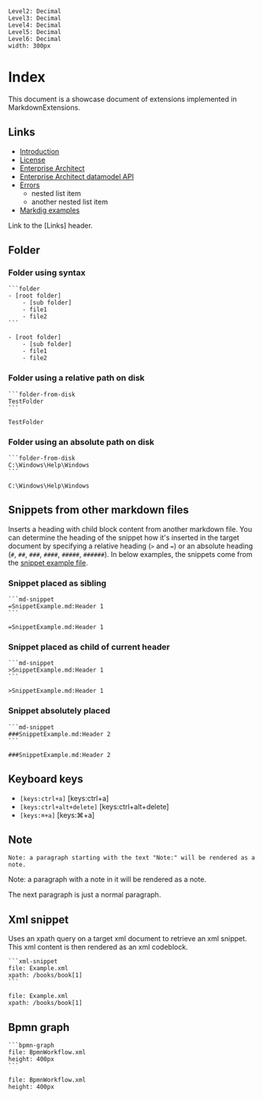 ﻿```toc
Level2: Decimal
Level3: Decimal
Level4: Decimal
Level5: Decimal
Level6: Decimal
width: 300px
```

# Index
This document is a showcase document of extensions implemented in MarkdownExtensions.

## Links
- [Introduction](Introduction.md)
- [License](License.md)
- [Enterprise Architect](EnterpriseArchitect.md)
- [Enterprise Architect datamodel API](EnterpriseArchitectDatamodelApi.md)
- [Errors](Errors.md)
	- nested list item
	- another nested list item
- [Markdig examples](MarkdigExamples.md)

Link to the [Links] header.

## Folder
### Folder using syntax
````
```folder
- [root folder]
	- [sub folder]
	- file1
	- file2
```
````
```folder
- [root folder]
	- [sub folder]
	- file1
	- file2
```
### Folder using a relative path on disk
````
```folder-from-disk
TestFolder
```
````
```folder-from-disk
TestFolder
```
### Folder using an absolute path on disk
````
```folder-from-disk
C:\Windows\Help\Windows
```
````
```folder-from-disk
C:\Windows\Help\Windows
```

## Snippets from other markdown files
Inserts a heading with child block content from another markdown file. You can determine the heading of the snippet how it's inserted in the target document by specifying a relative heading (`>` and `=`) or an absolute heading (`#`, `##`, `###`, `####`, `#####`, `######`). In below examples, the snippets come from the [snippet example file](SnippetExample.md).
### Snippet placed as sibling
````
```md-snippet
=SnippetExample.md:Header 1
```
```` 

```md-snippet
=SnippetExample.md:Header 1
```
### Snippet placed as child of current header
````
```md-snippet
>SnippetExample.md:Header 1
```
````
```md-snippet
>SnippetExample.md:Header 1
```
### Snippet absolutely placed
````
```md-snippet
###SnippetExample.md:Header 2
```
````
```md-snippet
###SnippetExample.md:Header 2
```

## Keyboard keys
- `[keys:ctrl+a]` [keys:ctrl+a] 
- `[keys:ctrl+alt+delete]` [keys:ctrl+alt+delete]
- `[keys:⌘+a]` [keys:⌘+a]

## Note
```
Note: a paragraph starting with the text "Note:" will be rendered as a note.
```

Note: a paragraph with a note in it will be rendered as a note.

The next paragraph is just a normal paragraph.

## Xml snippet
Uses an xpath query on a target xml document to retrieve an xml snippet. This xml content is then rendered as an xml codeblock.

````
```xml-snippet
file: Example.xml
xpath: /books/book[1]
```
````

```xml-snippet
file: Example.xml
xpath: /books/book[1]
```

## Bpmn graph
````
```bpmn-graph
file: BpmnWorkflow.xml
height: 400px
```
````

```bpmn-graph
file: BpmnWorkflow.xml
height: 400px
```
